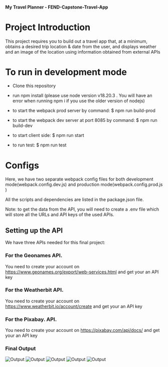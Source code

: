 #### My Travel Planner - FEND-Capstone-Travel-App

# Project Introduction

This project requires you to build out a travel app that, at a minimum, obtains a desired trip location & date from the user, and displays weather and an image of the location using information obtained from external APIs

# To run in development mode
- Clone this repository
- run npm install (please use node version v18.20.3 . You will have an error when running npm i if you use the older version of nodejs)
- to start the webpack prod server by command: 
    $ npm run build-prod

- to start the webpack dev server at port 8085 by command: 
    $ npm run build-dev

- to start client side: 
    $ npm run start

- to run test:
    $ npm run test

# Configs
  Here, we have two separate webpack config files for both development mode(webpack.config.dev.js) and production mode(webpack.config.prod.js )

  All the scripts and dependencies are listed in the package.json file.

  Note: to get the data from the API, you will need to create a .env file which will store all the URLs and API keys of the used APIs.

## Setting up the API
 We have three APIs needed for this final project:

### For the Geonames API.
You need to create your account on https://www.geonames.org/export/web-services.html and get your an API key

### For the Weatherbit API.
You need to create your account on https://www.weatherbit.io/account/create and get your an API key

### For the Pixabay. API.
You need to create your account on https://pixabay.com/api/docs/ and get your an API key

### Final Output
![Output](https://github.com/xinhho/FEND-Capstone-Travel-App/blob/master/src/assets/ui-initt.png)
![Output](https://github.com/xinhho/FEND-Capstone-Travel-App/blob/master/src/assets/out-put.png)
![Output](https://github.com/xinhho/FEND-Capstone-Travel-App/blob/master/src/assets/error-1.png)
![Output](https://github.com/xinhho/FEND-Capstone-Travel-App/blob/master/src/assets/error-2.png)
![Output](https://github.com/xinhho/FEND-Capstone-Travel-App/blob/master/src/assets/test.png)


